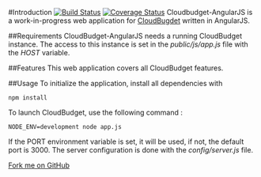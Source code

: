 #Introduction [![Build Status][build-image]][build-url] [![Coverage Status][coverage-image]][coverage-url]
Cloudbudget-AngularJS is a work-in-progress web application for [CloudBugdet](/development/cloudbudget) written in AngularJS.

##Requirements
CloudBudget-AngularJS needs a running CloudBudget instance. The access to this instance is set in the _public/js/app.js_ file with the _HOST_ variable.


##Features
This web application covers all CloudBudget features.

##Usage
To initialize the application, install all dependencies with
```
npm install
```

To launch CloudBudget, use the following command :
```
NODE_ENV=development node app.js
```

If the PORT environment variable is set, it will be used, if not, the default port is 3000.
The server configuration is done with the _config/server.js_ file.


<link rel="stylesheet" href="https://cdnjs.cloudflare.com/ajax/libs/github-fork-ribbon-css/0.2.0/gh-fork-ribbon.min.css" />
<!--[if lt IE 9]>
  <link rel="stylesheet" href="https://cdnjs.cloudflare.com/ajax/libs/github-fork-ribbon-css/0.2.0/gh-fork-ribbon.ie.min.css" />
<![endif]-->
 <a class="github-fork-ribbon" href="https://github.com/Febbweiss/CloudBudget-AngularJS" target="_blank" title="Fork me on GitHub">Fork me on GitHub</a>
 
 [build-image]: https://travis-ci.org/Febbweiss/CloudBudget-AngularJS.svg?branch=master
[build-url]: https://travis-ci.org/Febbweiss/CloudBudget-AngularJS
[coverage-image]:https://coveralls.io/repos/Febbweiss/CloudBudget-AngularJS/badge.svg?branch=master&service=github
[coverage-url]: https://coveralls.io/github/Febbweiss/CloudBudget-AngularJS?branch=master